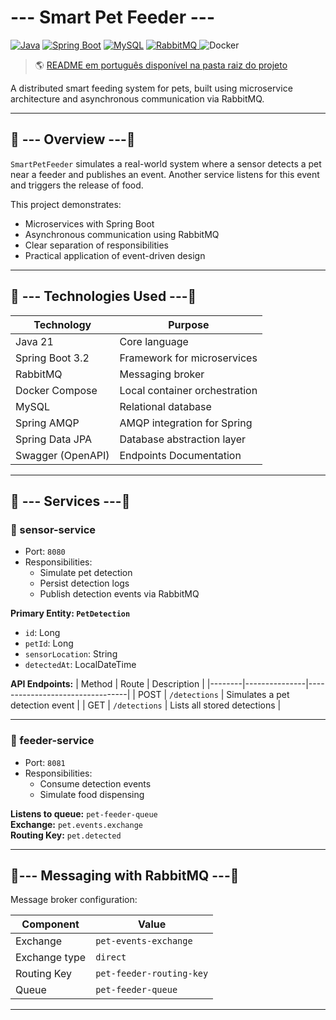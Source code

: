 # --- Smart Pet Feeder ---
[![Java](https://img.shields.io/badge/Java-21-%23ED8B00?logo=openjdk)](https://openjdk.org/)
[![Spring Boot](https://img.shields.io/badge/Spring%20Boot-3.5-%236DB33F?logo=spring)](https://spring.io/)
[![MySQL](https://img.shields.io/badge/MySQL-8-%234479A1?logo=mysql)](https://www.mysql.com/)
[![RabbitMQ](https://img.shields.io/badge/RabbitMQ-3.8.6-%23FF6600?logo=rabbitmq&logoColor=white)
](https://www.rabbitmq.com/)
![Docker](https://img.shields.io/badge/Docker-✓-lightblue)  

> 🌎 [README em português disponível na pasta raiz do projeto](README-pt.md)


A distributed smart feeding system for pets, built using microservice architecture and asynchronous communication via RabbitMQ.

---

## 📌 --- Overview ---📌

`SmartPetFeeder` simulates a real-world system where a sensor detects a pet near a feeder and publishes an event. Another service listens for this event and triggers the release of food.

This project demonstrates:
- Microservices with Spring Boot
- Asynchronous communication using RabbitMQ
- Clear separation of responsibilities
- Practical application of event-driven design


---

## 🧰 --- Technologies Used ---🧰

| Technology         | Purpose                              |
|--------------------|--------------------------------------|
| Java 21            | Core language                        |
| Spring Boot 3.2    | Framework for microservices          |
| RabbitMQ           | Messaging broker                     |
| Docker Compose     | Local container orchestration        |
| MySQL              | Relational database                  |
| Spring AMQP        | AMQP integration for Spring          |
| Spring Data JPA    | Database abstraction layer           |
| Swagger (OpenAPI)  | Endpoints Documentation              |

---

## 🧩 --- Services ---🧩

### 📡 sensor-service

- Port: `8080`
- Responsibilities:
  - Simulate pet detection
  - Persist detection logs
  - Publish detection events via RabbitMQ

**Primary Entity: `PetDetection`**
- `id`: Long
- `petId`: Long
- `sensorLocation`: String
- `detectedAt`: LocalDateTime

**API Endpoints:**
| Method | Route         | Description                     |
|--------|---------------|---------------------------------|
| POST   | `/detections` | Simulates a pet detection event |
| GET    | `/detections` | Lists all stored detections     |

---
### 🥣 feeder-service

- Port: `8081`
- Responsibilities:
  - Consume detection events
  - Simulate food dispensing

**Listens to queue:** `pet-feeder-queue`  
**Exchange:** `pet.events.exchange`  
**Routing Key:** `pet.detected`

---

## 🐇--- Messaging with RabbitMQ ---🐇

Message broker configuration:

| Component     | Value                  |
|----------------|------------------------|
| Exchange       | `pet-events-exchange`  |
| Exchange type  | `direct`               |
| Routing Key    | `pet-feeder-routing-key`         |
| Queue          | `pet-feeder-queue`     |

---